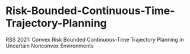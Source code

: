 # Risk-Bounded-Continuous-Time-Trajectory-Planning
RSS 2021: Convex Risk Bounded Continuous-Time Trajectory Planning in Uncertain Nonconvex Environments
